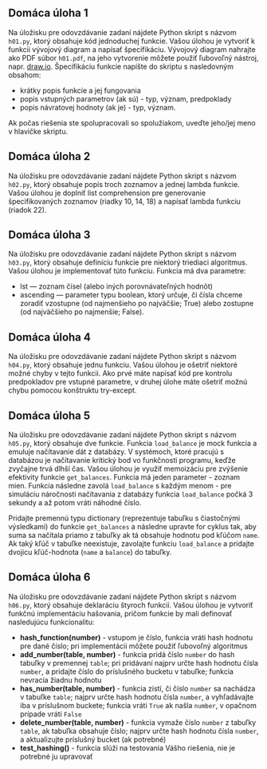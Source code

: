 ## Domáca úloha 1 <a name="h1"></a>

Na úložisku pre odovzdávanie zadaní nájdete Python skript s názvom `h01.py`, ktorý obsahuje kód jednoduchej funkcie. Vašou úlohou je vytvoriť k funkcii vývojový diagram a napísať špecifikáciu. Vývojový diagram nahrajte ako PDF súbor `h01.pdf`, na jeho vytvorenie môžete použiť ľubovoľný nástroj, napr. [draw.io](https://www.draw.io). Špecifikáciu funkcie napíšte do skriptu s nasledovným obsahom:

* krátky popis funkcie a jej fungovania
* popis vstupných parametrov (ak sú) - typ, význam, predpoklady
* popis návratovej hodnoty (ak je) - typ, význam.

Ak počas riešenia ste spolupracovali so spolužiakom, uveďte jeho/jej meno v hlavičke skriptu.

## Domáca úloha 2 <a name="h2"></a>

Na úložisku pre odovzdávanie zadaní nájdete Python skript s názvom `h02.py`, ktorý obsahuje popis troch zoznamov a jednej lambda funkcie. Vašou úlohou je doplniť list comprehension pre generovanie špecifikovaných zoznamov (riadky 10, 14, 18) a napísať lambda funkciu (riadok 22).

## Domáca úloha 3 <a name="h3"></a>

Na úložisku pre odovzdávanie zadaní nájdete Python skript s názvom `h03.py`, ktorý obsahuje definíciu funkcie pre niektorý triediaci algoritmus. Vašou úlohou je implementovať túto funkciu. Funkcia má dva parametre:

* lst — zoznam čísel (alebo iných porovnávateľných hodnôt)
* ascending — parameter typu boolean, ktorý určuje, či čísla chceme zoradiť vzostupne (od najmenšieho po najväčšie; True) alebo zostupne (od najväčšieho po najmenšie; False).

## Domáca úloha 4 <a name="h4"></a>

Na úložisku pre odovzdávanie zadaní nájdete Python skript s názvom `h04.py`, ktorý obsahuje jednu funkciu. Vašou úlohou je ošetriť niektoré možné chyby v tejto funkcii. Ako prvé máte napísať kód pre kontrolu predpokladov pre vstupné parametre, v druhej úlohe máte ošetriť možnú chybu pomocou konštruktu try-except.

## Domáca úloha 5 <a name="h5"></a>

Na úložisku pre odovzdávanie zadaní nájdete Python skript s názvom `h05.py`, ktorý obsahuje dve funkcie. Funkcia `load_balance` je mock funkcia a emuluje načítavanie dát z databázy. V systémoch, ktoré pracujú s databázou je načítavanie kritický bod vo funkčnosti programu, keďže zvyčajne trvá dlhší čas. Vašou úlohou je využiť memoizáciu pre zvýšenie efektivity funkcie `get_balances`. Funkcia má jeden parameter - zoznam mien. Funkcia následne zavolá `load_balance` s každým menom - pre simuláciu náročnosti načítavania z databázy funkcia `load_balance` počká 3 sekundy a až potom vráti náhodné číslo.

Pridajte premennú typu dictionary (reprezentuje tabuľku s čiastočnými výsledkami) do funkcie `get_balances` a následne upravte for cyklus tak, aby suma sa načítala priamo z tabuľky ak tá obsahuje hodnotu pod kľúčom `name`. Ak taký kľúč v tabuľke neexistuje, zavolajte funkciu `load_balance` a pridajte dvojicu kľúč-hodnota (`name` a `balance`) do tabuľky.

## Domáca úloha 6 <a name="h6"></a>

Na úložisku pre odovzdávanie zadaní nájdete Python skript s názvom `h06.py`, ktorý obsahuje deklaráciu štyroch funkcií. Vašou úlohou je vytvoriť funkčnú implementáciu hašovania, pričom funkcie by mali definovať nasledujúcu funkcionalitu:

* **hash_function(number)** - vstupom je číslo, funkcia vráti hash hodnotu pre dané číslo; pri implementácii môžete použiť ľubovoľný algoritmus
* **add_number(table, number)** - funkcia pridá číslo `number` do hash tabuľky v premennej `table`; pri pridávaní najprv určte hash hodnotu čísla `number`, a pridajte číslo do príslušného bucketu v tabuľke; funkcia nevracia žiadnu hodnotu
* **has_number(table, number)** - funkcia zistí, či číslo `number` sa nachádza v tabuľke `table`; najprv určte hash hodnotu čísla `number`, a vyhľadávajte iba v príslušnom buckete; funkcia vráti `True` ak našla `number`, v opačnom prípade vráti `False`
* **delete_number(table, number)** - funkcia vymaže číslo `number` z tabuľky `table`, ak tabuľka obsahuje číslo; najprv určte hash hodnotu čísla `number`, a aktualizujte príslušný bucket (ak potrebné)
* **test_hashing()** - funkcia slúži na testovania Vášho riešenia, nie je potrebné ju upravovať
